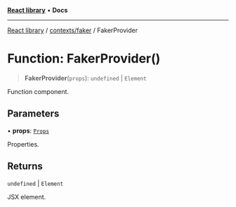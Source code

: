 [**React library**](../../../index.md) • **Docs**

***

[React library](../../../modules.md) / [contexts/faker](../index.md) / FakerProvider

# Function: FakerProvider()

> **FakerProvider**(`props`): `undefined` \| `Element`

Function component.

## Parameters

• **props**: [`Props`](../interfaces/Props.md)

Properties.

## Returns

`undefined` \| `Element`

JSX element.
